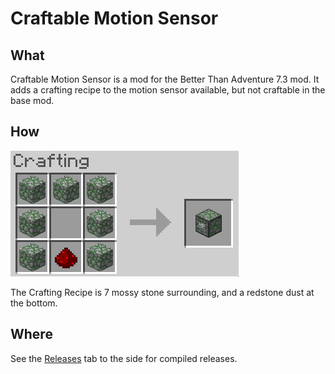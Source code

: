 # Craftable Motion Sensor
## What

Craftable Motion Sensor is a mod for the Better Than Adventure 7.3 mod. It adds a crafting recipe to the motion sensor available, but not craftable in the base mod.

## How

![Screenshot of the crafting recipe for a motion sensor](https://github.com/RisingThumb/craftable-motion-sensor/blob/7.3/recipe.png)

The Crafting Recipe is 7 mossy stone surrounding, and a redstone dust at the bottom.

## Where
See the [Releases](https://github.com/RisingThumb/craftable-motion-sensor/releases) tab to the side for compiled releases.
